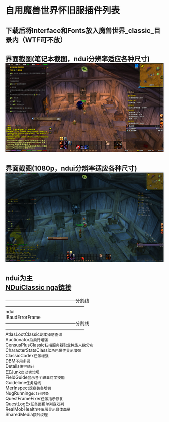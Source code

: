 自用魔兽世界怀旧服插件列表
==
下载后将Interface和Fonts放入魔兽世界_classic_目录内（WTF可不放）
--
界面截图(笔记本截图，ndui分辨率适应各种尺寸)<br>
![](https://github.com/skykis/classic/raw/master/WoWScrnShot_090419_211207.jpg)
--
界面截图(1080p，ndui分辨率适应各种尺寸)<br>
![](https://github.com/skykis/classic/raw/master/WoWScrnShot_090419_233949.jpg)
--
ndui为主<br>
[NDuiClassic nga链接](https://bbs.nga.cn/read.php?tid=18321155)
--
————————————————分割线——————————————————<br>
ndui<br>
!BaudErrorFrame<br>
————————————————分割线——————————————————<br>
AtlasLootClassic`副本掉落查询`<br>
Auctionator`拍卖行增强`<br>
CensusPlusClassic`扫描服务器职业种族人数分布`<br>
CharacterStatsClassic`角色属性显示增强`<br>
ClassicCodex`任务增强`<br>
DBM`不用多说`<br>
Details`伤害统计`<br>
EZJunk`自动卖垃圾`<br>
FieldGuide`显示各个职业可学技能`<br>
Guidelime`任务路线`<br>
MerInspect`观察装备增强`<br>
NugRunning`dot计时条`<br>
QuestFrameFixer`任务指示修复`<br>
QuestLogEx`任务面板单列变双列`<br>
RealMobHealth`怀旧服显示具体血量`<br>
SharedMedia`额外纹理`<br>

